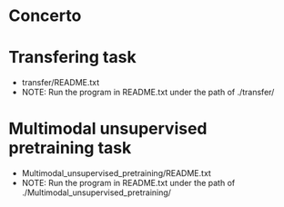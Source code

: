 # Concerto
# Transfering task
- transfer/README.txt
- NOTE: Run the program in README.txt under the path of ./transfer/
# Multimodal unsupervised pretraining task
- Multimodal_unsupervised_pretraining/README.txt
- NOTE: Run the program in README.txt under the path of ./Multimodal_unsupervised_pretraining/

